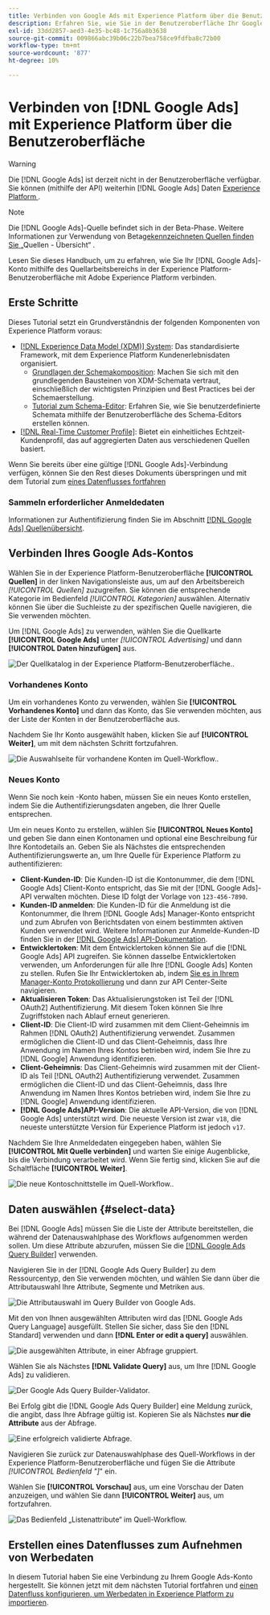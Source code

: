 ```yaml
---
title: Verbinden von Google Ads mit Experience Platform über die Benutzeroberfläche
description: Erfahren Sie, wie Sie in der Benutzeroberfläche Ihr Google Ads-Konto mit Adobe Experience Platform verbinden.
exl-id: 33dd2857-aed3-4e35-bc48-1c756a8b3638
source-git-commit: 009866abc39b06c22b7bea758ce9fdfba8c72b00
workflow-type: tm+mt
source-wordcount: '877'
ht-degree: 10%

---
```


# Verbinden von [!DNL Google Ads] mit Experience Platform über die Benutzeroberfläche

>[!WARNING]
>
>Die [!DNL Google Ads] ist derzeit nicht in der Benutzeroberfläche verfügbar. Sie können (mithilfe der API) weiterhin [!DNL Google Ads] Daten [ Experience Platform ](../../../api/create/advertising/ads.md).

>[!NOTE]
>
>Die [!DNL Google Ads]-Quelle befindet sich in der Beta-Phase. Weitere Informationen zur Verwendung von Beta[gekennzeichneten Quellen finden Sie ](../../../../home.md#terms-and-conditions) „Quellen - Übersicht“ .

Lesen Sie dieses Handbuch, um zu erfahren, wie Sie Ihr [!DNL Google Ads]-Konto mithilfe des Quellarbeitsbereichs in der Experience Platform-Benutzeroberfläche mit Adobe Experience Platform verbinden.

## Erste Schritte

Dieses Tutorial setzt ein Grundverständnis der folgenden Komponenten von Experience Platform voraus:

* [[!DNL Experience Data Model (XDM)] System](../../../../../xdm/home.md): Das standardisierte Framework, mit dem Experience Platform Kundenerlebnisdaten organisiert.
   * [Grundlagen der Schemakomposition](../../../../../xdm/schema/composition.md): Machen Sie sich mit den grundlegenden Bausteinen von XDM-Schemata vertraut, einschließlich der wichtigsten Prinzipien und Best Practices bei der Schemaerstellung.
   * [Tutorial zum Schema-Editor](../../../../../xdm/tutorials/create-schema-ui.md): Erfahren Sie, wie Sie benutzerdefinierte Schemata mithilfe der Benutzeroberfläche des Schema-Editors erstellen können.
* [[!DNL Real-Time Customer Profile]](../../../../../profile/home.md): Bietet ein einheitliches Echtzeit-Kundenprofil, das auf aggregierten Daten aus verschiedenen Quellen basiert.

Wenn Sie bereits über eine gültige [!DNL Google Ads]-Verbindung verfügen, können Sie den Rest dieses Dokuments überspringen und mit dem Tutorial zum [ eines Datenflusses fortfahren](../../dataflow/advertising.md)

### Sammeln erforderlicher Anmeldedaten

Informationen zur Authentifizierung finden Sie im Abschnitt [[!DNL Google Ads] Quellenübersicht](../../../../connectors/advertising/ads.md).

## Verbinden Ihres Google Ads-Kontos

Wählen Sie in der Experience Platform-Benutzeroberfläche **[!UICONTROL Quellen]** in der linken Navigationsleiste aus, um auf den Arbeitsbereich *[!UICONTROL Quellen]* zuzugreifen. Sie können die entsprechende Kategorie im Bedienfeld *[!UICONTROL Kategorien]* auswählen. Alternativ können Sie über die Suchleiste zu der spezifischen Quelle navigieren, die Sie verwenden möchten.

Um [!DNL Google Ads] zu verwenden, wählen Sie die Quellkarte **[!UICONTROL Google Ads]** unter *[!UICONTROL Advertising]* und dann **[!UICONTROL Daten hinzufügen]** aus.

![Der Quellkatalog in der Experience Platform-Benutzeroberfläche.](../../../../images/tutorials/create/ads/catalog.png).

### Vorhandenes Konto

Um ein vorhandenes Konto zu verwenden, wählen Sie **[!UICONTROL Vorhandenes Konto]** und dann das Konto, das Sie verwenden möchten, aus der Liste der Konten in der Benutzeroberfläche aus.

Nachdem Sie Ihr Konto ausgewählt haben, klicken Sie auf **[!UICONTROL Weiter]**, um mit dem nächsten Schritt fortzufahren.

![Die Auswahlseite für vorhandene Konten im Quell-Workflow.](../../../../images/tutorials/create/ads/existing.png).

### Neues Konto

Wenn Sie noch kein -Konto haben, müssen Sie ein neues Konto erstellen, indem Sie die Authentifizierungsdaten angeben, die Ihrer Quelle entsprechen.

Um ein neues Konto zu erstellen, wählen Sie **[!UICONTROL Neues Konto]** und geben Sie dann einen Kontonamen und optional eine Beschreibung für Ihre Kontodetails an. Geben Sie als Nächstes die entsprechenden Authentifizierungswerte an, um Ihre Quelle für Experience Platform zu authentifizieren:

* **Client-Kunden-ID**: Die Kunden-ID ist die Kontonummer, die dem [!DNL Google Ads] Client-Konto entspricht, das Sie mit der [!DNL Google Ads]-API verwalten möchten. Diese ID folgt der Vorlage von `123-456-7890`.
* **Kunden-ID anmelden**: Die Kunden-ID für die Anmeldung ist die Kontonummer, die Ihrem [!DNL Google Ads] Manager-Konto entspricht und zum Abrufen von Berichtsdaten von einem bestimmten aktiven Kunden verwendet wird. Weitere Informationen zur Anmelde-Kunden-ID finden Sie in der [[!DNL Google Ads] API-Dokumentation](https://developers.google.com/search-ads/reporting/concepts/login-customer-id).
* **Entwicklertoken**: Mit dem Entwicklertoken können Sie auf die [!DNL Google Ads] API zugreifen. Sie können dasselbe Entwicklertoken verwenden, um Anforderungen für alle Ihre [!DNL Google Ads] Konten zu stellen. Rufen Sie Ihr Entwicklertoken ab, indem [Sie es in Ihrem Manager-Konto Protokollierung](https://ads.google.com/home/tools/manager-accounts/) und dann zur API Center-Seite navigieren.
* **Aktualisieren Token**: Das Aktualisierungstoken ist Teil der [!DNL OAuth2] Authentifizierung. Mit diesem Token können Sie Ihre Zugriffstoken nach Ablauf erneut generieren.
* **Client-ID**: Die Client-ID wird zusammen mit dem Client-Geheimnis im Rahmen [!DNL OAuth2] Authentifizierung verwendet. Zusammen ermöglichen die Client-ID und das Client-Geheimnis, dass Ihre Anwendung im Namen Ihres Kontos betrieben wird, indem Sie Ihre zu [!DNL Google] Anwendung identifizieren.
* **Client-Geheimnis**: Das Client-Geheimnis wird zusammen mit der Client-ID als Teil [!DNL OAuth2] Authentifizierung verwendet. Zusammen ermöglichen die Client-ID und das Client-Geheimnis, dass Ihre Anwendung im Namen Ihres Kontos betrieben wird, indem Sie Ihre zu [!DNL Google] Anwendung identifizieren.
* **[!DNL Google Ads]API-Version**: Die aktuelle API-Version, die von [!DNL Google Ads] unterstützt wird. Die neueste Version ist zwar `v18`, die neueste unterstützte Version für Experience Platform ist jedoch `v17`.

Nachdem Sie Ihre Anmeldedaten eingegeben haben, wählen Sie **[!UICONTROL Mit Quelle verbinden]** und warten Sie einige Augenblicke, bis die Verbindung verarbeitet wird. Wenn Sie fertig sind, klicken Sie auf die Schaltfläche **[!UICONTROL Weiter]**.

![Die neue Kontoschnittstelle im Quell-Workflow.](../../../../images/tutorials/create/ads/new.png).

## Daten auswählen {#select-data}

Bei [!DNL Google Ads] müssen Sie die Liste der Attribute bereitstellen, die während der Datenauswahlphase des Workflows aufgenommen werden sollen. Um diese Attribute abzurufen, müssen Sie die [[!DNL Google Ads Query Builder]](https://developers.google.com/google-ads/api/fields/v17/overview_query_builder) verwenden.

Navigieren Sie in der [!DNL Google Ads Query Builder] zu dem Ressourcentyp, den Sie verwenden möchten, und wählen Sie dann über die Attributauswahl Ihre Attribute, Segmente und Metriken aus.

![Die Attributauswahl im Query Builder von Google Ads.](../../../../images/tutorials/create/ads/attributes.png)

Mit den von Ihnen ausgewählten Attributen wird das [!DNL Google Ads Query Language] ausgefüllt. Stellen Sie sicher, dass Sie den [!DNL Standard] verwenden und dann **[!DNL Enter or edit a query]** auswählen.

![Die ausgewählten Attribute, in einer Abfrage gruppiert.](../../../../images/tutorials/create/ads/enter-query.png)

Wählen Sie als Nächstes **[!DNL Validate Query]** aus, um Ihre [!DNL Google Ads] zu validieren.

![Der Google Ads Query Builder-Validator.](../../../../images/tutorials/create/ads/validate-query.png)

Bei Erfolg gibt die [!DNL Google Ads Query Builder] eine Meldung zurück, die angibt, dass Ihre Abfrage gültig ist. Kopieren Sie als Nächstes **nur die Attribute** aus der Abfrage.

![Eine erfolgreich validierte Abfrage.](../../../../images/tutorials/create/ads/copy-query.png)

Navigieren Sie zurück zur Datenauswahlphase des Quell-Workflows in der Experience Platform-Benutzeroberfläche und fügen Sie die Attribute *[!UICONTROL Bedienfeld &quot;]*&quot; ein.

Wählen Sie **[!UICONTROL Vorschau]** aus, um eine Vorschau der Daten anzuzeigen, und wählen Sie dann **[!UICONTROL Weiter]** aus, um fortzufahren.

![Das Bedienfeld „Listenattribute“ im Quell-Workflow.](../../../../images/tutorials/create/ads/list-attributes.png)

## Erstellen eines Datenflusses zum Aufnehmen von Werbedaten

In diesem Tutorial haben Sie eine Verbindung zu Ihrem Google Ads-Konto hergestellt. Sie können jetzt mit dem nächsten Tutorial fortfahren und [einen Datenfluss konfigurieren, um Werbedaten in Experience Platform zu importieren](../../dataflow/advertising.md).
